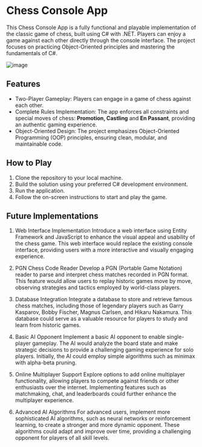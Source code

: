 # Chess Console App
This Chess Console App is a fully functional and playable implementation of the classic game of chess, built using C# with .NET. Players can enjoy a game against each other directly through the console interface. The project focuses on practicing Object-Oriented principles and mastering the fundamentals of C#.

![image](https://github.com/gtadayukey/ChessConsoleApp/assets/100155376/ef37e1b0-43dd-4ba1-8cf9-4b9f48f3a94a)


## Features
  
- Two-Player Gameplay: Players can engage in a game of chess against each other.
- Complete Rules Implementation: The app enforces all constraints and special moves of chess: **Promotion, Castling** and **En Passant**, providing an authentic gaming experience.
- Object-Oriented Design: The project emphasizes Object-Oriented Programming (OOP) principles, ensuring clean, modular, and maintainable code.

## How to Play

1. Clone the repository to your local machine.
2. Build the solution using your preferred C# development environment.
3. Run the application.
4. Follow the on-screen instructions to start and play the game.

## Future Implementations

1. Web Interface Implementation
Introduce a web interface using Entity Framework and JavaScript to enhance the visual appeal and usability of the chess game. This web interface would replace the existing console interface, providing users with a more interactive and visually engaging experience.

2. PGN Chess Code Reader
Develop a PGN (Portable Game Notation) reader to parse and interpret chess matches recorded in PGN format. This feature would allow users to replay historic games move by move, observing strategies and tactics employed by world-class players.

3. Database Integration
Integrate a database to store and retrieve famous chess matches, including those of legendary players such as Garry Kasparov, Bobby Fischer, Magnus Carlsen, and Hikaru Nakamura. This database could serve as a valuable resource for players to study and learn from historic games.

4. Basic AI Opponent
Implement a basic AI opponent to enable single-player gameplay. The AI would analyze the board state and make strategic decisions to provide a challenging gaming experience for solo players. Initially, the AI could employ simple algorithms such as minimax with alpha-beta pruning.

5. Online Multiplayer Support
Explore options to add online multiplayer functionality, allowing players to compete against friends or other enthusiasts over the internet. Implementing features such as matchmaking, chat, and leaderboards could further enhance the multiplayer experience.

6. Advanced AI Algorithms
For advanced users, implement more sophisticated AI algorithms, such as neural networks or reinforcement learning, to create a stronger and more dynamic opponent. These algorithms could adapt and improve over time, providing a challenging opponent for players of all skill levels.



